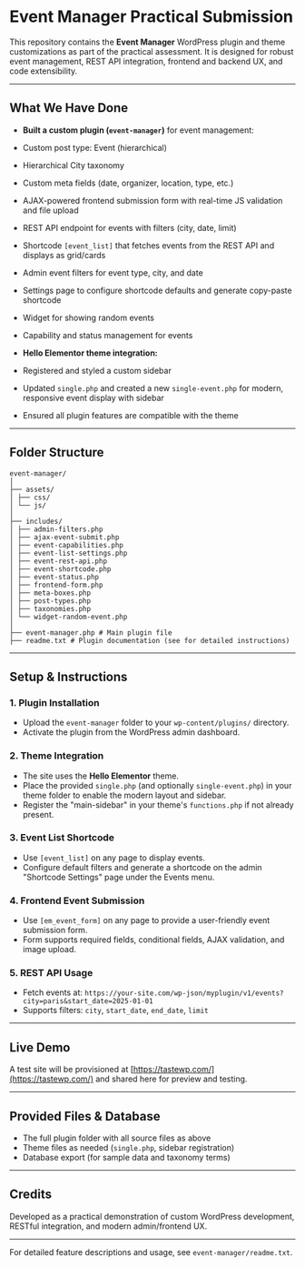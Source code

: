 # Event Manager Practical Submission

This repository contains the **Event Manager** WordPress plugin and theme customizations as part of the practical
assessment.
It is designed for robust event management, REST API integration, frontend and backend UX, and code extensibility.

---

## What We Have Done

- **Built a custom plugin (`event-manager`)** for event management:
- Custom post type: Event (hierarchical)
- Hierarchical City taxonomy
- Custom meta fields (date, organizer, location, type, etc.)
- AJAX-powered frontend submission form with real-time JS validation and file upload
- REST API endpoint for events with filters (city, date, limit)
- Shortcode `[event_list]` that fetches events from the REST API and displays as grid/cards
- Admin event filters for event type, city, and date
- Settings page to configure shortcode defaults and generate copy-paste shortcode
- Widget for showing random events
- Capability and status management for events

- **Hello Elementor theme integration:**
- Registered and styled a custom sidebar
- Updated `single.php` and created a new `single-event.php` for modern, responsive event display with sidebar
- Ensured all plugin features are compatible with the theme

---

## Folder Structure

```
event-manager/
│
├── assets/
│ ├── css/
│ └── js/
│
├── includes/
│ ├── admin-filters.php
│ ├── ajax-event-submit.php
│ ├── event-capabilities.php
│ ├── event-list-settings.php
│ ├── event-rest-api.php
│ ├── event-shortcode.php
│ ├── event-status.php
│ ├── frontend-form.php
│ ├── meta-boxes.php
│ ├── post-types.php
│ ├── taxonomies.php
│ └── widget-random-event.php
│
├── event-manager.php # Main plugin file
├── readme.txt # Plugin documentation (see for detailed instructions)
```

---

## Setup & Instructions

### 1. **Plugin Installation**

- Upload the `event-manager` folder to your `wp-content/plugins/` directory.
- Activate the plugin from the WordPress admin dashboard.

### 2. **Theme Integration**

- The site uses the **Hello Elementor** theme.
- Place the provided `single.php` (and optionally `single-event.php`) in your theme folder to enable the modern layout
and sidebar.
- Register the "main-sidebar" in your theme's `functions.php` if not already present.

### 3. **Event List Shortcode**

- Use `[event_list]` on any page to display events.
- Configure default filters and generate a shortcode on the admin "Shortcode Settings" page under the Events menu.

### 4. **Frontend Event Submission**

- Use `[em_event_form]` on any page to provide a user-friendly event submission form.
- Form supports required fields, conditional fields, AJAX validation, and image upload.

### 5. **REST API Usage**

- Fetch events at:
`https://your-site.com/wp-json/myplugin/v1/events?city=paris&start_date=2025-01-01`
- Supports filters: `city`, `start_date`, `end_date`, `limit`

---

## Live Demo

A test site will be provisioned at [https://tastewp.com/](https://tastewp.com/) and shared here for preview and testing.

---

## Provided Files & Database

- The full plugin folder with all source files as above
- Theme files as needed (`single.php`, sidebar registration)
- Database export (for sample data and taxonomy terms)

---

## Credits

Developed as a practical demonstration of custom WordPress development, RESTful integration, and modern admin/frontend
UX.

---

For detailed feature descriptions and usage, see `event-manager/readme.txt`.
